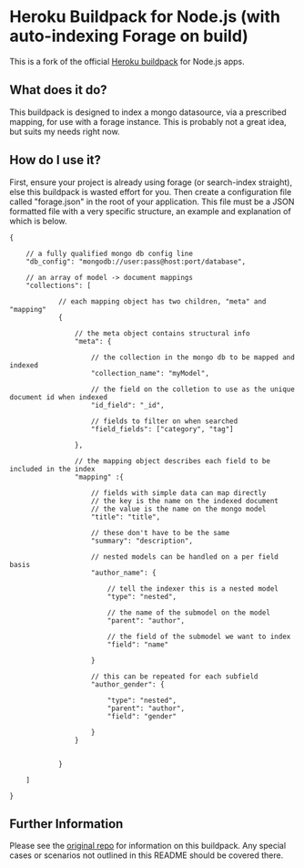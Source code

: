 Heroku Buildpack for Node.js (with auto-indexing Forage on build)
============================

This is a fork of the official [Heroku buildpack](http://devcenter.heroku.com/articles/buildpacks) for Node.js apps.

What does it do?
----------------

This buildpack is designed to index a mongo datasource, via a prescribed mapping, for use with a forage instance. This is probably not a great idea, but suits my needs right now.

How do I use it?
----------------

First, ensure your project is already using forage (or search-index straight), else this buildpack is wasted effort for you. Then create a configuration file called "forage.json" in the root of your application. This file must be a JSON formatted file with a very specific structure, an example and explanation of which is below.

    {

        // a fully qualified mongo db config line
        "db_config": "mongodb://user:pass@host:port/database",

        // an array of model -> document mappings
        "collections": [

                // each mapping object has two children, "meta" and "mapping"
                {
                
                    // the meta object contains structural info
                    "meta": {

                        // the collection in the mongo db to be mapped and indexed
                        "collection_name": "myModel",

                        // the field on the colletion to use as the unique document id when indexed
                        "id_field": "_id",

                        // fields to filter on when searched
                        "field_fields": ["category", "tag"]

                    },

                    // the mapping object describes each field to be included in the index
                    "mapping" :{

                        // fields with simple data can map directly
                        // the key is the name on the indexed document
                        // the value is the name on the mongo model
                        "title": "title",

                        // these don't have to be the same
                        "summary": "description",

                        // nested models can be handled on a per field basis
                        "author_name": {

                            // tell the indexer this is a nested model
                            "type": "nested",

                            // the name of the submodel on the model
                            "parent": "author",

                            // the field of the submodel we want to index
                            "field": "name"

                        }

                        // this can be repeated for each subfield
                        "author_gender": {

                            "type": "nested",
                            "parent": "author",
                            "field": "gender"

                        }
                    }


                }

        ]

    }

Further Information
-------------------

Please see the [original repo](https://github.com/heroku/heroku-buildpack-nodejs) for information on this buildpack. Any special cases or scenarios not outlined in this README should be covered there.
